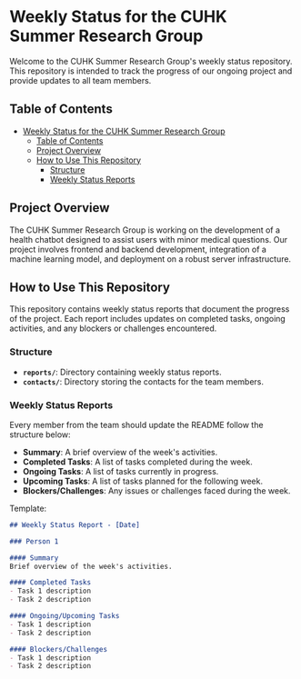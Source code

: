 # Weekly Status for the CUHK Summer Research Group

Welcome to the CUHK Summer Research Group's weekly status repository. This repository is intended to track the progress of our ongoing project and provide updates to all team members.

## Table of Contents

- [Weekly Status for the CUHK Summer Research Group](#weekly-status-for-the-cuhk-summer-research-group)
  - [Table of Contents](#table-of-contents)
  - [Project Overview](#project-overview)
  - [How to Use This Repository](#how-to-use-this-repository)
    - [Structure](#structure)
    - [Weekly Status Reports](#weekly-status-reports)

## Project Overview

The CUHK Summer Research Group is working on the development of a health chatbot designed to assist users with minor medical questions. Our project involves frontend and backend development, integration of a machine learning model, and deployment on a robust server infrastructure.

## How to Use This Repository

This repository contains weekly status reports that document the progress of the project. Each report includes updates on completed tasks, ongoing activities, and any blockers or challenges encountered.

### Structure

- **`reports/`**: Directory containing weekly status reports.
- **`contacts/`**: Directory storing the contacts for the team members.

### Weekly Status Reports

Every member from the team should update the README follow the structure below:

- **Summary**: A brief overview of the week's activities.
- **Completed Tasks**: A list of tasks completed during the week.
- **Ongoing Tasks**: A list of tasks currently in progress.
- **Upcoming Tasks**: A list of tasks planned for the following week.
- **Blockers/Challenges**: Any issues or challenges faced during the week.

Template:
```markdown
## Weekly Status Report - [Date]

### Person 1

#### Summary
Brief overview of the week's activities.

#### Completed Tasks
- Task 1 description
- Task 2 description

#### Ongoing/Upcoming Tasks
- Task 1 description
- Task 2 description

#### Blockers/Challenges
- Task 1 description
- Task 2 description
```
